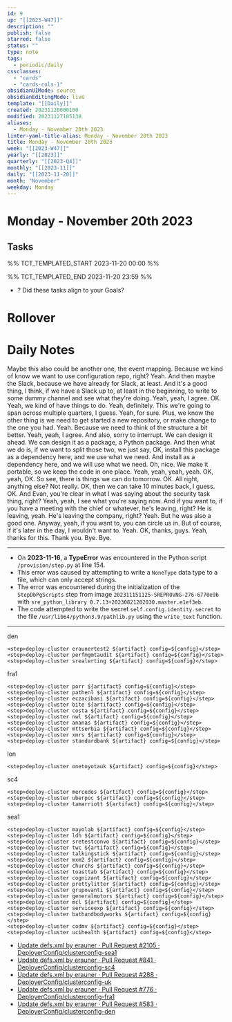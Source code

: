 ```yaml
---
id: 9
up: "[[2023-W47]]"
description: ""
publish: false
starred: false
status: ""
type: note
tags:
  - periodic/daily
cssclasses:
  - "cards"
  - "cards-cols-1"
obsidianUIMode: source
obsidianEditingMode: live
template: "[[Daily]]"
created: 20231120000100
modified: 20231127105138
aliases:
  - Monday - November 20th 2023
linter-yaml-title-alias: Monday - November 20th 2023
title: Monday - November 20th 2023
week: "[[2023-W47]]"
yearly: "[[2023]]"
quarterly: "[[2023-Q4]]"
monthly: "[[2023-11]]"
daily: "[[2023-11-20]]"
month: "November"
weekday: Monday
---
```


# Monday - November 20th 2023

## Tasks

%% TCT_TEMPLATED_START 2023-11-20 00:00 %%

%% TCT_TEMPLATED_END 2023-11-20 23:59 %%
- ? Did these tasks align to your Goals?

# Rollover

# Daily Notes



 Maybe this also could be another one, the event mapping. Because we kind of know we want to use configuration repo, right? Yeah. And then maybe the Slack, because we have already for Slack, at least. And it's a good thing, I think, if we have a Slack up to, at least in the beginning, to write to some dummy channel and see what they're doing. Yeah, yeah, I agree. OK. Yeah, we kind of have things to do. Yeah, definitely. This we're going to span across multiple quarters, I guess. Yeah, for sure. Plus, we know the other thing is we need to get started a new repository, or make change to the one you had. Yeah. Because we need to think of the structure a bit better. Yeah, yeah, I agree. And also, sorry to interrupt. We can design it ahead. We can design it as a package, a Python package. And then what we do is, if we want to split those two, we just say, OK, install this package as a dependency here, and we use what we need. And install as a dependency here, and we will use what we need. Oh, nice. We make it portable, so we keep the code in one place. Yeah, yeah, yeah, yeah. OK, yeah, OK. So see, there is things we can do tomorrow. OK. All right, anything else? Not really. OK, then we can take 10 minutes back, I guess. OK. And Evan, you're clear in what I was saying about the security task thing, right? Yeah, yeah, I see what you're saying now. And if you want to, if you have a meeting with the chief or whatever, he's leaving, right? He is leaving, yeah. He's leaving the company, right? Yeah. But he was also a good one. Anyway, yeah, if you want to, you can circle us in. But of course, if it's later in the day, I wouldn't want to. Yeah. OK, thanks, guys. Yeah, thanks for this. Thank you. Bye. Bye.


---


- On **2023-11-16**, a **TypeError** was encountered in the Python script `/provision/step.py` at line 154.
- This error was caused by attempting to write a `NoneType` data type to a file, which can only accept strings.
- The error was encountered during the initialization of the `StepDbPgScripts` step from image `202311151125-SREPROVNG-276-6770e9b` with `sre_python_library 0.7.13+20230821202030.master.e1ef3eb`.
- The code attempted to write the secret `self.config.identity.secret` to the file `/usr/lib64/python3.9/pathlib.py` using the `write_text` function.





---



den

```
<step>deploy-cluster eraunertest2 ${artifact} config=${config}</step>
<step>deploy-cluster perfmgmtaudit ${artifact} config=${config}</step>
<step>deploy-cluster srealerting ${artifact} config=${config}</step>
```


fra1

```
<step>deploy-cluster porr ${artifact} config=${config}</step>
<step>deploy-cluster pathenl ${artifact} config=${config}</step>
<step>deploy-cluster eczacibasi ${artifact} config=${config}</step>
<step>deploy-cluster bite ${artifact} config=${config}</step>
<step>deploy-cluster costa ${artifact} config=${config}</step>
<step>deploy-cluster nwl ${artifact} config=${config}</step>
<step>deploy-cluster ananas ${artifact} config=${config}</step>
<step>deploy-cluster mttserbia ${artifact} config=${config}</step>
<step>deploy-cluster xmrs ${artifact} config=${config}</step>
<step>deploy-cluster standardbank ${artifact} config=${config}</step>
```

lon

```
<step>deploy-cluster onetoyotauk ${artifact} config=${config}</step>
```

sc4

```
<step>deploy-cluster mercedes ${artifact} config=${config}</step>
<step>deploy-cluster uberpoc ${artifact} config=${config}</step>
<step>deploy-cluster tamarriott ${artifact} config=${config}</step>
```

sea1

```
<step>deploy-cluster mayolab ${artifact} config=${config}</step>
<step>deploy-cluster ldh ${artifact} config=${config}</step>
<step>deploy-cluster sretestconvo ${artifact} config=${config}</step>
<step>deploy-cluster twc ${artifact} config=${config}</step>
<step>deploy-cluster talkingstick ${artifact} config=${config}</step>
<step>deploy-cluster mxm2 ${artifact} config=${config}</step>
<step>deploy-cluster churchs ${artifact} config=${config}</step>
<step>deploy-cluster toasttab ${artifact} config=${config}</step>
<step>deploy-cluster cognizant ${artifact} config=${config}</step>
<step>deploy-cluster prettylitter ${artifact} config=${config}</step>
<step>deploy-cluster grupovanti ${artifact} config=${config}</step>
<step>deploy-cluster generalmotors ${artifact} config=${config}</step>
<step>deploy-cluster mcl ${artifact} config=${config}</step>
<step>deploy-cluster serviceexp ${artifact} config=${config}</step>
<step>deploy-cluster bathandbodyworks ${artifact} config=${config}</step>
<step>deploy-cluster codmv ${artifact} config=${config}</step>
<step>deploy-cluster ucihealth ${artifact} config=${config}</step>
```

- [Update defs.xml by erauner · Pull Request #2105 · DeployerConfig/clusterconfig-sea1](https://github.medallia.com/DeployerConfig/clusterconfig-sea1/pull/2105/files)
- [Update defs.xml by erauner · Pull Request #841 · DeployerConfig/clusterconfig-sc4](https://github.medallia.com/DeployerConfig/clusterconfig-sc4/pull/841/files)
- [Update defs.xml by erauner · Pull Request #288 · DeployerConfig/clusterconfig-uk](https://github.medallia.com/DeployerConfig/clusterconfig-uk/pull/288/files)
- [Update defs.xml by erauner · Pull Request #776 · DeployerConfig/clusterconfig-fra1](https://github.medallia.com/DeployerConfig/clusterconfig-fra1/pull/776/files)
- [Update defs.xml by erauner · Pull Request #583 · DeployerConfig/clusterconfig-den](https://github.medallia.com/DeployerConfig/clusterconfig-den/pull/583/files)
